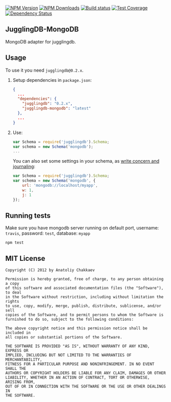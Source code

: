 [![NPM Version][npm-image]][npm-url]
[![NPM Downloads][downloads-image]][downloads-url]
[![Build status][build-image]][build-url]
[![Test Coverage][coveralls-image]][coveralls-url]
[![Dependency Status][dependencies-image]][dependencies-url]

## JugglingDB-MongoDB

MongoDB adapter for jugglingdb.

## Usage

To use it you need `jugglingdb@0.2.x`.

1. Setup dependencies in `package.json`:

    ```json
    {
      ...
      "dependencies": {
        "jugglingdb": "0.2.x",
        "jugglingdb-mongodb": "latest"
      },
      ...
    }
    ```

2. Use:

    ```javascript
    var Schema = require('jugglingdb').Schema;
    var schema = new Schema('mongodb');
    ...
    ```
    You can also set some settings in your schema, as [write concern and journaling](http://docs.mongodb.org/manual/core/write-concern/):
    ```javascript
    var Schema = require('jugglingdb').Schema;
    var schema = new Schema('mongodb', {
        url: 'mongodb://localhost/myapp',
        w: 1,
        j: 1
    });
    ```

## Running tests

Make sure you have mongodb server running on default port, username: `travis`,
password: `test`, database: `myapp`

    npm test

## MIT License

    Copyright (C) 2012 by Anatoliy Chakkaev

    Permission is hereby granted, free of charge, to any person obtaining a copy
    of this software and associated documentation files (the "Software"), to deal
    in the Software without restriction, including without limitation the rights
    to use, copy, modify, merge, publish, distribute, sublicense, and/or sell
    copies of the Software, and to permit persons to whom the Software is
    furnished to do so, subject to the following conditions:

    The above copyright notice and this permission notice shall be included in
    all copies or substantial portions of the Software.

    THE SOFTWARE IS PROVIDED "AS IS", WITHOUT WARRANTY OF ANY KIND, EXPRESS OR
    IMPLIED, INCLUDING BUT NOT LIMITED TO THE WARRANTIES OF MERCHANTABILITY,
    FITNESS FOR A PARTICULAR PURPOSE AND NONINFRINGEMENT. IN NO EVENT SHALL THE
    AUTHORS OR COPYRIGHT HOLDERS BE LIABLE FOR ANY CLAIM, DAMAGES OR OTHER
    LIABILITY, WHETHER IN AN ACTION OF CONTRACT, TORT OR OTHERWISE, ARISING FROM,
    OUT OF OR IN CONNECTION WITH THE SOFTWARE OR THE USE OR OTHER DEALINGS IN
    THE SOFTWARE.

[coveralls-url]: https://coveralls.io/github/jugglingdb/mongodb-adapter
[coveralls-image]: https://coveralls.io/repos/github/jugglingdb/mongodb-adapter/badge.svg
[build-url]: https://circleci.com/gh/jugglingdb/mongodb-adapter
[build-image]: https://circleci.com/gh/jugglingdb/mongodb-adapter.svg?style=shield
[npm-image]: https://img.shields.io/npm/v/jugglingdb-mongodb.svg
[npm-url]: https://npmjs.org/package/jugglingdb-mongodb
[downloads-image]: https://img.shields.io/npm/dm/jugglingdb-mongodb.svg
[downloads-url]: https://npmjs.org/package/jugglingdb-mongodb
[dependencies-image]: https://david-dm.org/jugglingdb/mongodb-adapter.svg
[dependencies-url]: https://david-dm.org/jugglingdb/mongodb-adapter

